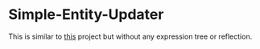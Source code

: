 # Simple-Entity-Updater

This is similar to [this](https://github.com/amir734jj/Entity-updater) project but without any expression tree or reflection.
